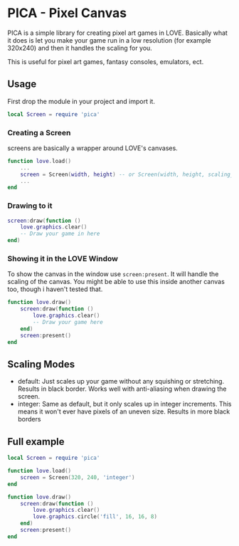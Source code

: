 # PICA - Pixel Canvas
PICA is a simple library for creating pixel art games in LOVE. Basically what it does is let you make your game run in a low resolution (for example 320x240) and then it handles the scaling for you.

This is useful for pixel art games, fantasy consoles, emulators, ect.
## Usage
First drop the module in your project and import it.
```lua
local Screen = require 'pica'
```
### Creating a Screen
screens are basically a wrapper around LOVE's canvases.
```lua
function love.load()
    ...
    screen = Screen(width, height) -- or Screen(width, height, scaling_mode)
    ...
end
```
### Drawing to it
```lua
screen:draw(function ()
    love.graphics.clear()
    -- Draw your game in here
end)
```

### Showing it in the LOVE Window
To show the canvas in the window use ```screen:present```. It will handle the scaling of the canvas.
You might be able to use this inside another canvas too, though i haven't tested that.
```lua
function love.draw()
    screen:draw(function ()
        love.graphics.clear()
        -- Draw your game here
    end)
    screen:present()
end
```

## Scaling Modes
- default: Just scales up your game without any squishing or stretching. Results in black border. Works well with anti-aliasing when drawing the screen.
- integer: Same as default, but it only scales up in integer increments. This means it won't ever have pixels of an uneven size. Results in more black borders

## Full example
```lua
local Screen = require 'pica'

function love.load()
    screen = Screen(320, 240, 'integer')
end

function love.draw()
    screen:draw(function ()
        love.graphics.clear()
        love.graphics.circle('fill', 16, 16, 8)
    end)
    screen:present()
end
```